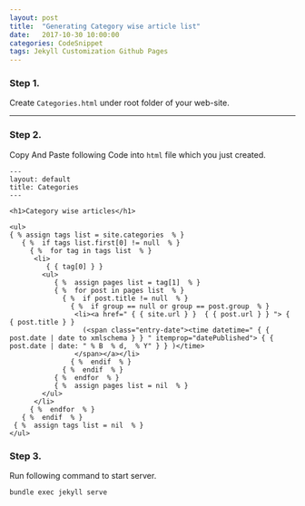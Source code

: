 ```yaml
---
layout: post
title:  "Generating Category wise article list"
date:   2017-10-30 10:00:00
categories: CodeSnippet
tags: Jekyll Customization Github Pages
---
```


### Step 1.

Create `Categories.html` under root folder of your web-site.

----

### Step 2.

Copy And Paste following Code into `html` file which you just created.

```
---
layout: default
title: Categories
---

<h1>Category wise articles</h1>

<ul>
{ % assign tags list = site.categories  % }  
   { %  if tags list.first[0] != null  % } 
     { %  for tag in tags list  % }  
      <li>
         { { tag[0] } } 
        <ul>
           { %  assign pages list = tag[1]  % }   
           { %  for post in pages list  % } 
             { %  if post.title != null  % } 
               { %  if group == null or group == post.group  % } 
                <li><a href=" { { site.url } }  { { post.url } } "> { { post.title } } 
                  (<span class="entry-date"><time datetime=" { { post.date | date to xmlschema } } " itemprop="datePublished"> { { post.date | date: " % B  % d,  % Y" } } )</time>
                </span></a></li>
               { %  endif  % } 
             { %  endif  % } 
           { %  endfor  % } 
           { %  assign pages list = nil  % } 
        </ul>
      </li>
     { %  endfor  % } 
   { %  endif  % } 
 { %  assign tags list = nil  % } 
</ul>
```

### Step 3.

Run following command to start server.

```
bundle exec jekyll serve
```
